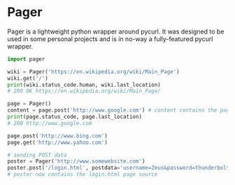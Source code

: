 # Pager

Pager is a lightweight python wrapper around pycurl. It was designed to be used in some personal projects and is in no-way a fully-featured pycurl wrapper.

```python
import pager

wiki = Pager('https://en.wikipedia.org/wiki/Main_Page')
wiki.get('/')
print(wiki.status_code.human, wiki.last_location)
# 200 OK https://en.wikipedia.org/wiki/Main_Page/

page = Pager()
content = page.post('http://www.google.com') # content contains the page source
print(page.status_code, page.last_location)
# 200 http://www.google.com

page.post('http://www.bing.com')
page.get('http://www.yahoo.com')

# sending POST data
poster = Pager('http://www.somewebsite.com')
poster.post('/login.html', postdata='username=Zeus&password=thunderbolt')
# poster now contains the login.html page source
```
